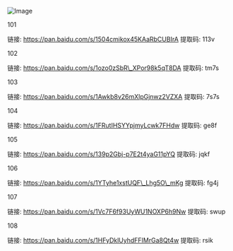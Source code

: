 ![Image](https://mmbiz.qpic.cn/mmbiz_jpg/kBJicgyKSZuL5ibMkeyeu2CVeyqWlnhbduSHTRkRI3b8FNvAVg3zGZg2fQhuKiaXslLRD0bTibZM1ictyCM7z5ibq2nA/640?wx_fmt=jpeg&tp=webp&wxfrom=5&wx_lazy=1&wx_co=1)

101

链接: https://pan.baidu.com/s/1504cmikox45KAaRbCUBIrA 提取码: 113v

102  

链接: https://pan.baidu.com/s/1ozo0zSbR\_XPor98k5qT8DA 提取码: tm7s

103

链接: https://pan.baidu.com/s/1Awkb8v26mXlpGjnwz2VZXA 提取码: 7s7s

104

链接: https://pan.baidu.com/s/1FRutIHSYYpjmyLcwk7FHdw 提取码: ge8f

105

链接: https://pan.baidu.com/s/139p2Gbj-p7E2t4yaG11pYQ 提取码: jqkf

106

链接: https://pan.baidu.com/s/1YTyhe1xstUQF\_Lhg5O\_mKg 提取码: fg4j

107

链接: https://pan.baidu.com/s/1Vc7F6f93UyWU1NOXP6h9Nw 提取码: swup

108

链接: https://pan.baidu.com/s/1HFyDklUyhdFFIMrGa8Qt4w 提取码: rsik